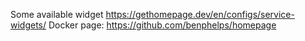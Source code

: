 Some available widget https://gethomepage.dev/en/configs/service-widgets/
Docker page: https://github.com/benphelps/homepage